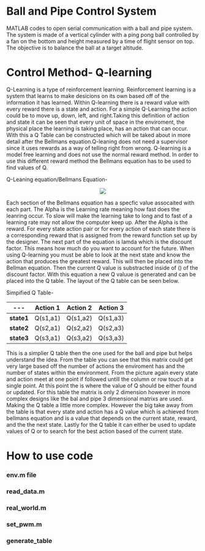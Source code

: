 # Ball and Pipe Control System
MATLAB codes to open serial communication with a ball and pipe system. The system is made of a vertical cylinder with a ping pong ball controlled by a fan on the bottom and height measured by a time of flight sensor on top. The objective is to balance the ball at a target altitude. 



# Control Method- Q-learning
Q-Learning is a type of reinforcement learning. Reinforcement learning is a system that learns to make desicions on its own based off of the information it has learned. Within Q-learning there is a reward value with every reward there is a state and action. For a simple Q-Learning the action could be to move up, down, left, and right.Taking this definition of action and state it can be seen that every unit of space in the enviroment, the physical place the learning is taking place, has an action that can occur. With this a Q Table can be constructed which will be taked about in more detail after the Bellmans equation.Q-leaning does not need a supervisor since it uses rewards as a way of telling right from wrong. Q-learning is a model free learning and does not use the normal reward method. In order to use this different reward method the Bellmans equation has to be used to find values of Q. 

Q-Leaning equation/Bellmans Equation-
<p align="center">
<img src="https://latex.codecogs.com/svg.image?NewQ(s,a)=&space;Q(s,a)&plus;\alpha&space;[R(s,a)&plus;\gamma&space;max{(NextQ)}(s,a)-Q(s,a)]">
</p>

Each section of the Bellmans equation has a specfic value assocaited with each part. The Alpha is the Learning rate meaning how fast does the leanring occur. To slow will make the learning take to long and to fast of a learning rate may not allow the computer keep up. After the Alpha is the reward. For every state action pair or for every action of each state there is a corresponding reward that is assigned from the reward function set up by the designer. The next part of the equation is lamda which is the discount factor. This means how much do you want to account for the future. When using Q-learning you must be able to look at the next state and know the action that produces the greatest reward. This will then be placed into the Bellman equation. Then the current Q value is substracted inside of  () of the discount factor.  With this equation a new Q valuue is generated and can be placed into the Q table. The layout of the Q table can be seen below. 

Simpified Q Table-


--- | Action 1 | Action 2| Action 3
--- | --- | --- | ---
**state1** | Q(s1,a1) | Q(s1,a2)|Q(s1,a3)
**state2**| Q(s2,a1)| Q(s2,a2)|Q(s2,a3)
**state3**| Q(s3,a1)| Q(s3,a2)|Q(s3,a3)


This is a simplier Q table then the one used for the ball and pipe but helps understand the idea. From the table you can see that this matrix could get very large based off the number of actions the enviroment has and the number of states within the environment. From the picture again every state and action meet at one point if followed untill the column or row touch at a single point. At this point the is where the value of Q should be either found or updated. For this table the matrix is only 2 dimension however in more complex designs like the bal and pipe 3 dimensional matrixs are used. Making the Q table a little more complex. However the big take away from the table is that every state and action has a Q value which is achieved from bellmans equation and is a value that depends on the current state, reward, and the the next state. Lastly for the Q table it can either be used to update values of Q or to search for the best action based of the current state. 

# How to use code

### env.m file

### read_data.m

### real_world.m

### set_pwm.m

### generate_table 
